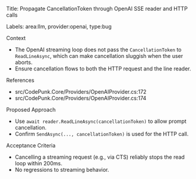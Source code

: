 Title: Propagate CancellationToken through OpenAI SSE reader and HTTP calls

Labels: area:llm, provider:openai, type:bug

Context
- The OpenAI streaming loop does not pass the `CancellationToken` to `ReadLineAsync`, which can make cancellation sluggish when the user aborts.
- Ensure cancellation flows to both the HTTP request and the line reader.

References
- src/CodePunk.Core/Providers/OpenAIProvider.cs:172
- src/CodePunk.Core/Providers/OpenAIProvider.cs:174

Proposed Approach
- Use `await reader.ReadLineAsync(cancellationToken)` to allow prompt cancellation.
- Confirm `SendAsync(..., cancellationToken)` is used for the HTTP call.

Acceptance Criteria
- Cancelling a streaming request (e.g., via CTS) reliably stops the read loop within 200ms.
- No regressions to streaming behavior.

